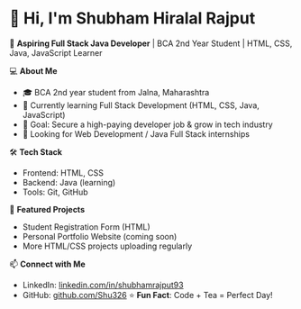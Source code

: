 # 👋 Hi, I'm Shubham Hiralal Rajput  

🚀 **Aspiring Full Stack Java Developer** | BCA 2nd Year Student | HTML, CSS, Java, JavaScript Learner  

💻 **About Me**  
- 🎓 BCA 2nd year student from Jalna, Maharashtra  
- 🌱 Currently learning Full Stack Development (HTML, CSS, Java, JavaScript)  
- 🎯 Goal: Secure a high-paying developer job & grow in tech industry  
- 📌 Looking for Web Development / Java Full Stack internships  

🛠 **Tech Stack**  
- Frontend: HTML, CSS  
- Backend: Java (learning)  
- Tools: Git, GitHub  

📂 **Featured Projects**  
- Student Registration Form (HTML)  
- Personal Portfolio Website (coming soon)  
- More HTML/CSS projects uploading regularly  

📫 **Connect with Me**  
- LinkedIn: [linkedin.com/in/shubhamrajput93](https://www.linkedin.com/in/shubhamrajput93)  
- GitHub: [github.com/Shu326](https://github.com/Shu326)
⭐ **Fun Fact**: Code + Tea = Perfect Day!
